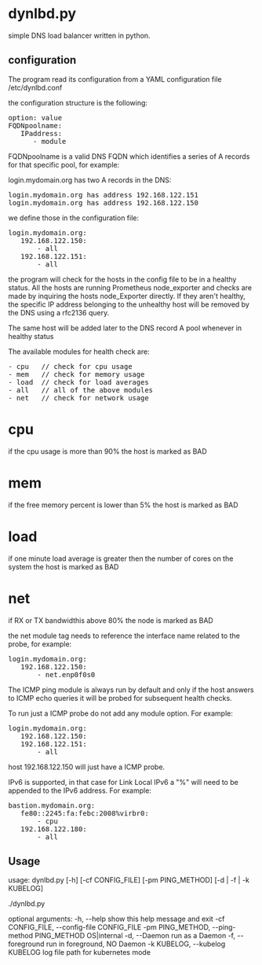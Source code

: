 # dynlbd.py

simple DNS load balancer written in python.


## configuration

The program read its configuration from a YAML configuration file /etc/dynlbd.conf

the configuration structure is the following:

<pre>
option: value
FQDNpoolname:
   IPaddress:
      - module
</pre>

FQDNpoolname is a valid DNS FQDN which identifies a series of A records for that specific pool, for example:

login.mydomain.org has two A records in the DNS:

<pre>
login.mydomain.org has address 192.168.122.151
login.mydomain.org has address 192.168.122.150
</pre>

we define those in the configuration file:

<pre>
login.mydomain.org:
   192.168.122.150:
       - all
   192.168.122.151:
       - all
</pre>

the program will check for the hosts in the config file to be in a healthy status.
All the hosts are running Prometheus node_exporter and checks are made by inquiring the hosts node_Exporter directly.
If they aren't healthy, the specific IP address belonging to the unhealthy host will be removed by the DNS using a rfc2136 query.

The same host will be added later to the DNS record A pool whenever in healthy status

The available modules for health check are:

<pre>
- cpu 	// check for cpu usage
- mem   // check for memory usage
- load  // check for load averages
- all   // all of the above modules
- net   // check for network usage
</pre>

# cpu
if the cpu usage is more than 90% the host is marked as BAD

# mem
if the free memory percent is lower than 5% the host is marked as BAD

# load
if one minute load average is greater then the number of cores on the system the host is marked as BAD

# net
if RX or TX bandwidthis above 80% the node is marked as BAD

the net module tag needs to reference the interface name related to the probe, for example:

<pre>
login.mydomain.org:
   192.168.122.150:
       - net.enp0f0s0
</pre>

The ICMP ping module is always run by default and only if the host answers to ICMP echo queries it will be probed
for subsequent health checks.

To run just a ICMP probe do not add any module option. For example:

<pre>
login.mydomain.org:
   192.168.122.150:
   192.168.122.151:
       - all
</pre>

host 192.168.122.150 will just have a ICMP probe.

IPv6 is supported, in that case for Link Local IPv6 a "%<device>" will need to be appended to the IPv6 address. For example:

<pre>
bastion.mydomain.org:
   fe80::2245:fa:febc:2008%virbr0:
       - cpu
   192.168.122.180:
       - all
</pre>
   
## Usage

usage: dynlbd.py [-h] [-cf CONFIG_FILE] [-pm PING_METHOD]
                 [-d | -f | -k KUBELOG]

./dynlbd.py

optional arguments:
  -h, --help            show this help message and exit
  -cf CONFIG_FILE, --config-file CONFIG_FILE
  -pm PING_METHOD, --ping-method PING_METHOD
                        OS|internal
  -d, --Daemon          run as a Daemon
  -f, --foreground      run in foreground, NO Daemon
  -k KUBELOG, --kubelog KUBELOG
                        log file path for kubernetes mode








